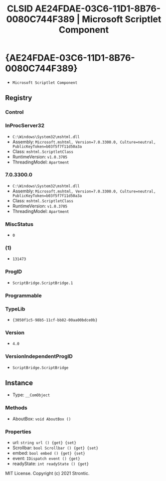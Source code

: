 ﻿---
title: "CLSID AE24FDAE-03C6-11D1-8B76-0080C744F389 | Microsoft Scriptlet Component"
excerpt: What is COM-Object CLSID AE24FDAE-03C6-11D1-8B76-0080C744F389?
---

# {AE24FDAE-03C6-11D1-8B76-0080C744F389}

* `Microsoft Scriptlet Component`

## Registry


### Control


### InProcServer32

* `C:\Windows\System32\mshtml.dll`
* Assembly: `Microsoft.mshtml, Version=7.0.3300.0, Culture=neutral, PublicKeyToken=b03f5f7f11d50a3a`
* Class: `mshtml.ScriptletClass`
* RuntimeVersion: `v1.0.3705`
* ThreadingModel: `Apartment`

### 7.0.3300.0

* `C:\Windows\System32\mshtml.dll`
* Assembly: `Microsoft.mshtml, Version=7.0.3300.0, Culture=neutral, PublicKeyToken=b03f5f7f11d50a3a`
* Class: `mshtml.ScriptletClass`
* RuntimeVersion: `v1.0.3705`
* ThreadingModel: `Apartment`

### MiscStatus

* `0`

### (1)

* `131473`

### ProgID

* `ScriptBridge.ScriptBridge.1`

### Programmable


### TypeLib

* `{3050f1c5-98b5-11cf-bb82-00aa00bdce0b}`

### Version

* `4.0`

### VersionIndependentProgID

* `ScriptBridge.ScriptBridge`

## Instance

* Type: `__ComObject`

### Methods

* AboutBox: `void AboutBox ()`

### Properties

* url: `string url () {get} {set} `
* Scrollbar: `bool Scrollbar () {get} {set} `
* embed: `bool embed () {get} {set} `
* event: `IDispatch event () {get} `
* readyState: `int readyState () {get} `

MIT License. Copyright (c) 2021 Strontic.


